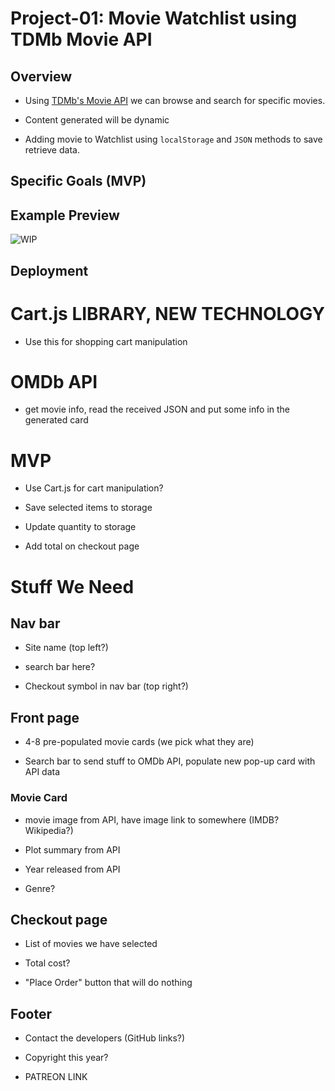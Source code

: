 
# Project-01: Movie Watchlist using TDMb Movie API

## Overview

* Using [TDMb's Movie API](https://developer.themoviedb.org/docs) we can browse and search for specific movies.

* Content generated will be dynamic 

* Adding movie to Watchlist using `localStorage` and `JSON` methods to save retrieve data.



## Specific Goals (MVP)





## Example Preview

![WIP](./assets/images/7pIxbgV.png)



## Deployment















# Cart.js LIBRARY, NEW TECHNOLOGY

* Use this for shopping cart manipulation

# OMDb API 

*  get movie info, read the received JSON and put some info in the generated card


# MVP

* Use Cart.js for cart manipulation?

* Save selected items to storage

* Update quantity to storage

* Add total on checkout page


# Stuff We Need

## Nav bar

* Site name (top left?)

* search bar here?

* Checkout symbol in nav bar (top right?)

## Front page

* 4-8 pre-populated movie cards (we pick what they are)

* Search bar to send stuff to OMDb API, populate new pop-up card with API data

### Movie Card

* movie image from API, have image link to somewhere (IMDB? Wikipedia?)

* Plot summary from API

* Year released from API

* Genre?

## Checkout page

* List of movies we have selected

* Total cost?

* "Place Order" button that will do nothing

## Footer

* Contact the developers (GitHub links?)

* Copyright this year?

* PATREON LINK
